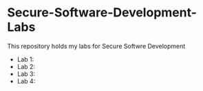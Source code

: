 # Secure-Software-Development-Labs
This repository holds my labs for Secure Softwre Development  
* Lab 1:
* Lab 2:
* Lab 3:
* Lab 4:
